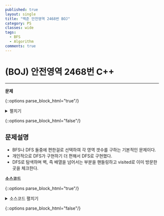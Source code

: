 ```yaml
---
published: true
layout: single
title: "백준 안전영역 2468번 BOJ"
category: PS
classes: wide
tags:
  - BFS
  - Algorithm
comments: true
---
```


(BOJ) 안전영역 2468번 C++
=============

-------------
**문제**

{::options parse_block_html="true"/}

<details>
  <summary markdown="span">펼치기
  </summary>
  재난방재청에서는 많은 비가 내리는 장마철에 대비해서 다음과 같은 일을 계획하고 있다. 먼저 어떤 지역의 높이 정보를 파악한다. 그 다음에 그 지역에 많은 비가 내렸을 때 물에 잠기지 않는 안전한 영역이 최대로 몇 개가 만들어 지는 지를 조사하려고 한다. 이때, 문제를 간단하게 하기 위하여, 장마철에 내리는 비의 양에 따라 일정한 높이 이하의 모든 지점은 물에 잠긴다고 가정한다.


어떤 지역의 높이 정보는 행과 열의 크기가 각각 N인 2차원 배열 형태로 주어지며 배열의 각 원소는 해당 지점의 높이를 표시하는 자연수이다. 예를 들어, 다음은 N=5인 지역의 높이 정보이다.

![img](https://onlinejudgeimages.s3-ap-northeast-1.amazonaws.com/upload/images/w1.png)

이제 위와 같은 지역에 많은 비가 내려서 높이가 4 이하인 모든 지점이 물에 잠겼다고 하자. 이 경우에 물에 잠기는 지점을 회색으로 표시하면 다음과 같다.

![img](https://onlinejudgeimages.s3-ap-northeast-1.amazonaws.com/upload/images/w2.png)

물에 잠기지 않는 안전한 영역이라 함은 물에 잠기지 않는 지점들이 위, 아래, 오른쪽 혹은 왼쪽으로 인접해 있으며 그 크기가 최대인 영역을 말한다. 위의 경우에서 물에 잠기지 않는 안전한 영역은 5개가 된다(꼭짓점으로만 붙어 있는 두 지점은 인접하지 않는다고 취급한다).

또한 위와 같은 지역에서 높이가 6이하인 지점을 모두 잠기게 만드는 많은 비가 내리면 물에 잠기지 않는 안전한 영역은 아래 그림에서와 같이 네 개가 됨을 확인할 수 있다.

![img](https://onlinejudgeimages.s3-ap-northeast-1.amazonaws.com/upload/images/w4.png)

이와 같이 장마철에 내리는 비의 양에 따라서 물에 잠기지 않는 안전한 영역의 개수는 다르게 된다. 위의 예와 같은 지역에서 내리는 비의 양에 따른 모든 경우를 다 조사해 보면 물에 잠기지 않는 안전한 영역의 개수 중에서 최대인 경우는 5임을 알 수 있다.

어떤 지역의 높이 정보가 주어졌을 때, 장마철에 물에 잠기지 않는 안전한 영역의 최대 개수를 계산하는 프로그램을 작성하시오.

## 입력

첫째 줄에는 어떤 지역을 나타내는 2차원 배열의 행과 열의 개수를 나타내는 수 N이 입력된다. N은 2 이상 100 이하의 정수이다. 둘째 줄부터 N개의 각 줄에는 2차원 배열의 첫 번째 행부터 N번째 행까지 순서대로 한 행씩 높이 정보가 입력된다. 각 줄에는 각 행의 첫 번째 열부터 N번째 열까지 N개의 높이 정보를 나타내는 자연수가 빈 칸을 사이에 두고 입력된다. 높이는 1이상 100 이하의 정수이다.

## 출력

첫째 줄에 장마철에 물에 잠기지 않는 안전한 영역의 최대 개수를 출력한다.

## 예제 입력 1 복사

```
5
6 8 2 6 2
3 2 3 4 6
6 7 3 3 2
7 2 5 3 6
8 9 5 2 7
```

## 예제 출력 1 복사

```
5
```

</details>

{::options parse_block_html="false"/}

## 문제설명

- BFS나 DFS 둘중에 편한걸로 선택하여 각 영역 갯수를 구하는 기본적인 문제이다.
- 개인적으로 DFS가 구현하기 더 편해서 DFS로 구현했다.
- DFS로 탐색하며 벽, 즉 배열을 넘어서는 부분을 핸들링하고 visited로 이미 방문한 곳을 체크한다.

**소스코드**

{::options parse_block_html="true"/}

<details>
  <summary markdown="span">소스코드 펼치기</summary>


```c++
#include <iostream>
#include <algorithm>
using namespace std;

int size;
int map[100][100] = {0};
int newMap[100][100] = {0};
int cnt = 0;
int local = 0;

bool overwall(int x, int y) {
    if(x >= size || x < 0 || y>=size || y < 0) {
        return true;
    }
    else return false;
}

void dfs(int x, int y, int mymap[][100], int visited[][100]) {
    if(visited[x][y] == 1 || mymap[x][y] == 0 || overwall(x, y)) {
        return;
    }  
    local++;
    visited[x][y] = 1;
    

    dfs(x+1, y, mymap, visited);
    dfs(x-1, y, mymap, visited);
    dfs(x, y+1, mymap, visited);
    dfs(x, y-1, mymap, visited);

}

int main()
{
	
	
int maxHeight = 0;
int maxCnt = 1;

cin >> size;

for(int i=0 ; i<size ; i++) {
    for(int j=0 ; j<size ; j++) {
        cin >> map[i][j];
        if(maxHeight < map[i][j]) maxHeight = map[i][j];
    }
}

for(int i=1 ; i<=maxHeight ; i++) {
    int visited[100][100] = {0};
    cnt = 0;
    
    for(int j=0 ; j<size ; j++) {
        for(int k=0 ; k<size ; k++) {
            if(map[j][k] - i > 0) {
                newMap[j][k] = 1;    
            }
            else {
                newMap[j][k] = 0;
          }
        }
    }
    
    for(int j=0 ; j<size ; j++) {
        for(int k=0 ; k<size ; k++) {
            if(newMap[j][k] == 1) {
                local = 0;
	            dfs(j,k, newMap, visited);
	            if(local > 0) {
	                cnt++;    
	                if(maxCnt < cnt) maxCnt = cnt;
	            }
            }
        }
    }
}

cout << maxCnt;

return 0;

}
```

</details>

{::options parse_block_html="false"/}

  